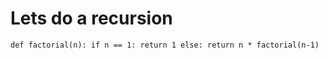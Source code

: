 # Lets do a recursion 

``
def factorial(n):
	if n == 1:
		return 1
	else:
		return n * factorial(n-1)
``
